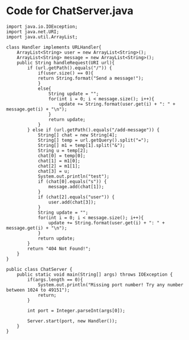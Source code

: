 
<!---
# Commands With No Arguments <br>

I got this output because this command with no dirctory listed takes me to back to the start of directories. There was no error. <br>
![Image](imagecd1)

<br>I got this output because ls will list the files and dirctories that are in my current directory. There was no error.<br>
![Image](imagels1)

<br>I got this output because there was there was no content to display since there was no file or directory given. I needed to cancel the command resulting in an error.<br> 
![Image](imagecat1)

# Commands With Directory Arguments <br>

<br>I got this output because I changed my directory to lecture1 resulting in my path changing. There was no error.<br> 
![Image](imagecd2)

<br>I got the first output as an error because I was already in lecture1. When using a directory that was located in lecture1, I got a list of files in that directory.<br> 
![Image](imagels2)

<br>I got this output because it is displaying what my input was, which is a directory. There was no error.<br> 
![Image](imagecat2)

# Commands With File Arguments <br>

<br>I got an error for my output because you can only change directories to other directories, not files.<br> 
![Image](imagecd3)

<br>I got this output because there were no other files or directories listed under the file. There was no error.<br> 
![Image](imagels3)

<br>I got this output because 'Hello World!' is the content of the given file. There was no error.<br> 
![Image](imagecat3)
-->
# Code for ChatServer.java <br>

```
import java.io.IOException;
import java.net.URI;
import java.util.ArrayList;

class Handler implements URLHandler{
    ArrayList<String> user = new ArrayList<String>();
    ArrayList<String> message = new ArrayList<String>();
    public String handleRequest(URI url){
        if (url.getPath().equals("/")) {
            if(user.size() == 0){
            return String.format("Send a message!");
            }
            else{
                String update = "";
                for(int i = 0; i < message.size(); i++){
                    update += String.format(user.get(i) + ": " + message.get(i) + "\n");
                }
                return update;
            }
        } else if (url.getPath().equals("/add-message")) {
            String[] chat = new String[4];
            String[] temp = url.getQuery().split("=");
            String[] m1 = temp[1].split("&");
            String u = temp[2];
            chat[0] = temp[0];
            chat[1] = m1[0];
            chat[2] = m1[1];
            chat[3] = u;
            System.out.println("test");
            if (chat[0].equals("s")) {
                message.add(chat[1]);
            }
            if (chat[2].equals("user")) {
                user.add(chat[3]);
            }
            String update = "";
            for(int i = 0; i < message.size(); i++){
                update += String.format(user.get(i) + ": " + message.get(i) + "\n");
            }
            return update;
        }
        return "404 Not Found!";
    }
}

public class ChatServer {
    public static void main(String[] args) throws IOException {
        if(args.length == 0){
            System.out.println("Missing port number! Try any number between 1024 to 49151");
            return;
        }

        int port = Integer.parseInt(args[0]);

        Server.start(port, new Handler());
    }
}
```


